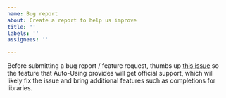 ```yaml
---
name: Bug report
about: Create a report to help us improve
title: ''
labels: ''
assignees: ''

---
```


Before submitting a bug report / feature request, thumbs up [this issue](https://github.com/OmniSharp/omnisharp-roslyn/issues/1482) so the feature that Auto-Using provides will get official support, which will likely fix the issue and bring additional features such as completions for libraries.
